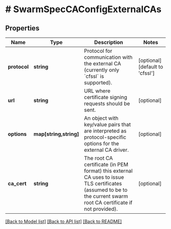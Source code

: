 # # SwarmSpecCAConfigExternalCAs

## Properties

Name | Type | Description | Notes
------------ | ------------- | ------------- | -------------
**protocol** | **string** | Protocol for communication with the external CA (currently only &#x60;cfssl&#x60; is supported). | [optional] [default to 'cfssl']
**url** | **string** | URL where certificate signing requests should be sent. | [optional] 
**options** | **map[string,string]** | An object with key/value pairs that are interpreted as protocol-specific options for the external CA driver. | [optional] 
**ca_cert** | **string** | The root CA certificate (in PEM format) this external CA uses to issue TLS certificates (assumed to be to the current swarm root CA certificate if not provided). | [optional] 

[[Back to Model list]](../../README.md#documentation-for-models) [[Back to API list]](../../README.md#documentation-for-api-endpoints) [[Back to README]](../../README.md)


